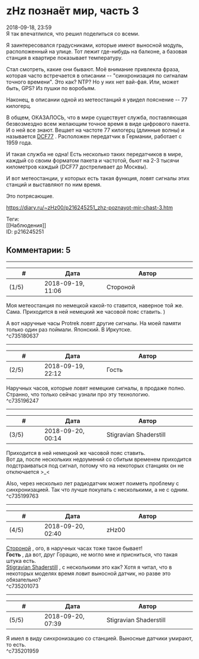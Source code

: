 zHz познаёт мир, часть 3
========================

  
2018-09-18, 23:59  
 Я так впечатлился, что решил поделиться со всеми.   
   
 Я заинтересовался градусниками, которые имеют выносной модуль, расположенный на улице. Тот лежит где-нибудь на балконе, а базовая станция в квартире показывает температуру.   
   
 Стал смотреть, какие они бывают. Моё внимание привлекла фраза, которая часто встречается в описании -- "синхронизация по сигналам точного времени". Это как? NTP? Но у них нет вай-фая. Или, может быть, GPS? Из пушки по воробьям.   
   
 Наконец, в описании одной из метеостанций я увидел пояснение -- 77 килогерц.   
   
 В общем, ОКАЗАЛОСЬ, что в мире существует служба, поставляющая безвозмездно всем желающим точное время в виде цифрового пакета. И о ней все знают. Вещает на частоте 77 килогерц (длинные волны) и называется  [DCF77](https://en.wikipedia.org/wiki/DCF77)  . Расположен передатчик в Германии, работает с 1959 года.   
   
 И такая служба не одна! Есть несколько таких передатчиков в мире, каждый со своим форматом пакета и частотой, бьют на 2-3 тысячи километров каждый (DCF77 достреливает до Москвы).   
   
 И вот метеостанции, у которых есть такая функция, ловят сигналы этих станций и выставляют по ним время.   
   
 Это потрясающие.   
  
<https://diary.ru/~zHz00/p216245251_zhz-poznayot-mir-chast-3.htm>  
  
Теги:  
[[Наблюдения]]  
ID: p216245251  


Комментарии: 5
--------------

  


---



|         #         |              Дата              |                     Автор                     |           ID           |
| --- | --- | --- | --- |
| (1/5) | 2018-09-19, 11:06 | Стороной | c735180637 |

  
 Моя метеостанция по немецкой какой-то ставится, наверное той же. Сама. Приходится в ней немецкий же часовой пояс ставить. )   
   
 А вот наручные часы Protrek ловят другие сигналы. На моей памяти только один раз поймали. Японский. В Иркутске.   
 ^c735180637

---



|         #         |              Дата              |                     Автор                     |           ID           |
| --- | --- | --- | --- |
| (2/5) | 2018-09-19, 22:12 | Гость | c735196247 |

  
 Наручных часов, которые ловят немецкие сигналы, в продаже полно. Странно, что только сейчас узнали про эту технологию.   
 ^c735196247

---



|         #         |              Дата              |                     Автор                     |           ID           |
| --- | --- | --- | --- |
| (3/5) | 2018-09-20, 00:14 | Stigravian Shaderstill | c735199763 |

  
  Приходится в ней немецкий же часовой пояс ставить.    
 Вот да, после нескольких недоумений со сбитым временем приходится подстраиваться под сигнал, потому что на некоторых станциях он не отключается >\_<   
   
  Also, через несколько лет радиодатчик может поиметь проблему с синхронизацией. Так что лучше покупать с несколькими, а не с одним.    
 ^c735199763

---



|         #         |              Дата              |                     Автор                     |           ID           |
| --- | --- | --- | --- |
| (4/5) | 2018-09-20, 02:40 | zHz00 | c735201073 |

  
  [Стороной](http://1047.diary.ru "И васильки, и я, и тополя")  , ого, в наручных часах тоже такое бывает!   
  **Гость**  , да вот, друг Горацио, не могло мне и присниться, что такая штука есть.   
  [Stigravian Shaderstill](http://stigravian.diary.ru "Science, Death, Rock-n-Roll")  , с несколькими это как? Хотя я читал, что в некоторых моделях время ловит выносной датчик, но разве это обязательно?   
 ^c735201073

---



|         #         |              Дата              |                     Автор                     |           ID           |
| --- | --- | --- | --- |
| (5/5) | 2018-09-20, 07:39 | Stigravian Shaderstill | c735201959 |

  
 Я имел в виду синхронизацию со станцией. Выносные датчики умирают, то есть.   
 ^c735201959
